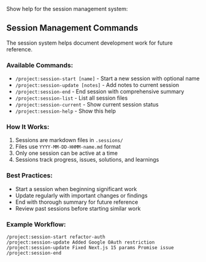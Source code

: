 Show help for the session management system:

## Session Management Commands

The session system helps document development work for future reference.

### Available Commands:

- `/project:session-start [name]` - Start a new session with optional name
- `/project:session-update [notes]` - Add notes to current session  
- `/project:session-end` - End session with comprehensive summary
- `/project:session-list` - List all session files
- `/project:session-current` - Show current session status
- `/project:session-help` - Show this help

### How It Works:

1. Sessions are markdown files in `.sessions/`
2. Files use `YYYY-MM-DD-HHMM-name.md` format
3. Only one session can be active at a time
4. Sessions track progress, issues, solutions, and learnings

### Best Practices:

- Start a session when beginning significant work
- Update regularly with important changes or findings
- End with thorough summary for future reference
- Review past sessions before starting similar work

### Example Workflow:

```
/project:session-start refactor-auth
/project:session-update Added Google OAuth restriction
/project:session-update Fixed Next.js 15 params Promise issue  
/project:session-end
```